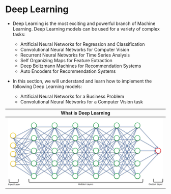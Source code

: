 # **Deep Learning**

- Deep Learning is the most exciting and powerful branch of Machine Learning. Deep Learning models can be used for a variety of complex tasks:

	- Artificial Neural Networks for Regression and Classification
	- Convolutional Neural Networks for Computer Vision
	- Recurrent Neural Networks for Time Series Analysis
	- Self Organizing Maps for Feature Extraction
	- Deep Boltzmann Machines for Recommendation Systems
	- Auto Encoders for Recommendation Systems
	
- In this section, we will understand and learn how to implement the following Deep Learning models:

	- Artificial Neural Networks for a Business Problem
	- Convolutional Neural Networks for a Computer Vision task

|What is Deep Learning|
|---|
| ![](./assets/deep_learning.png "How Deep Learning model looks like?") |